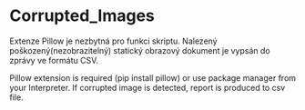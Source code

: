 # Corrupted_Images
Extenze Pillow je nezbytná pro funkci skriptu. Nalezený poškozený(nezobrazitelný) statický obrazový dokument je vypsán do zprávy ve formátu CSV.

Pillow extension is required (pip install pillow) or use package manager from your Interpreter.
If corrupted image is detected, report is produced to csv file.
